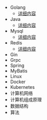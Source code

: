 * Golang
  * [详细内容](./Golang/golang.md)
* Java
  * [详细内容](./Java/java.md)
* Mysql
  * [详细内容](./Mysql/mysql.md)
* Redis
  * [详细内容](./Redis/redis.md)
* Gin
* Grpc
* Spring
* MyBatis
* Linux
* Docker
* Kubernetes
* 计算机网络
* 计算机组成原理
* 数据结构
* 算法
